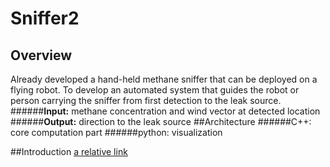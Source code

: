 # Sniffer2

## Overview

Already developed a hand-held methane sniffer that can be deployed on a flying robot. 
To develop an automated system that guides the robot or person carrying the sniffer from first detection to the leak source.
######**Input:** methane concentration and wind vector at detected location
######**Output:** direction to the leak source
##Architecture
######C++: core computation part
######python: visualization

##Introduction
[a relative link](./Adaptive%20Methane%20Detection.pdf)
